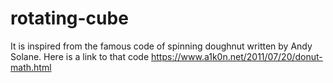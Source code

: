 # rotating-cube
It is inspired from the famous code of spinning doughnut written by Andy Solane.
Here is a link to that code https://www.a1k0n.net/2011/07/20/donut-math.html
